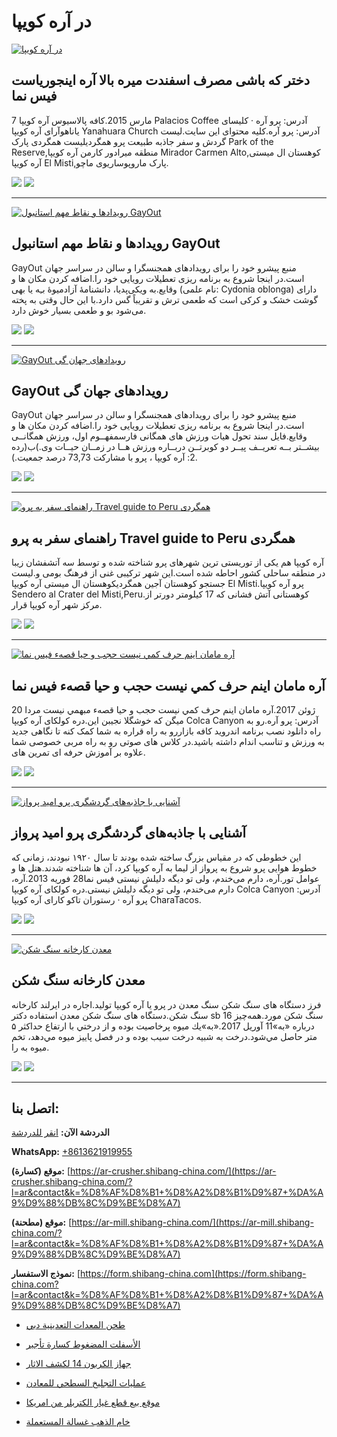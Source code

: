 # در آره کویپا

<a href="https://swt.shibang-china.com/?l=ar&img&k=%D8%AF%D8%B1+%D8%A2%D8%B1%D9%87+%DA%A9%D9%88%DB%8C%D9%BE%D8%A7" target="_blank">![در آره کویپا](http://static.shibang-china.com/all-800x300/851.jpg)</a>

## دختر که باشی مصرف اسفندت میره بالا آره اینجوریاست فیس نما
7 مارس 2015.کافه پالاسیوس آره کویپا Palacios Coffee آدرس: پرو آره &middot; کلیسای یاناهوآرای آره کویپا Yanahuara Church آدرس: پرو آره.کلیه محتوای این سایت.لیست گردش و سفر جاذبه طبیعت پرو همگردیلیست همگردی پارک Park of the Reserve,منطقه میرادور کارمن آره کویپا Mirador Carmen Alto,کوهستان ال میستی آره کویپا El Misti,پارک ماروپوساریوی ماچو.


<a href="https://whatsapp.shibangsoft.com/WhatsApp.php" target="_blank" title="WhatsApp">![](http://static.shibang-china.com/icon/whatsapp.png)</a> <a href="https://swt.shibang-china.com/?l=ar&icon&k=%D8%AF%D8%B1+%D8%A2%D8%B1%D9%87+%DA%A9%D9%88%DB%8C%D9%BE%D8%A7" target="_blank">![](http://static.shibang-china.com/icon/chat-ar.png)</a>

---

<a href="https://swt.shibang-china.com/?l=ar&img&k=%D8%AF%D8%B1+%D8%A2%D8%B1%D9%87+%DA%A9%D9%88%DB%8C%D9%BE%D8%A7" target="_blank">![رویدادها و نقاط مهم استانبول GayOut](http://static.shibang-china.com/all-800x300/844.jpg)</a>

## رویدادها و نقاط مهم استانبول GayOut
GayOut منبع پیشرو خود را برای رویدادهای همجنسگرا و سالن در سراسر جهان است.در اینجا شروع به برنامه ریزی تعطیلات رویایی خود را.اضافه کردن مکان ها و وقایع.به ویکی‌پدیا، دانشنامهٔ آزادمیوهٔ بـِه یا بهی (نام علمی: Cydonia oblonga) دارای گوشت خشک و کرکی است که طعمی ترش و تقریباً گس دارد.با این حال وقتی به پخته می‌شود بو و طعمی بسیار خوش دارد.


<a href="https://whatsapp.shibangsoft.com/WhatsApp.php" target="_blank" title="WhatsApp">![](http://static.shibang-china.com/icon/whatsapp.png)</a> <a href="https://swt.shibang-china.com/?l=ar&icon&k=%D8%AF%D8%B1+%D8%A2%D8%B1%D9%87+%DA%A9%D9%88%DB%8C%D9%BE%D8%A7" target="_blank">![](http://static.shibang-china.com/icon/chat-ar.png)</a>

---

<a href="https://swt.shibang-china.com/?l=ar&img&k=%D8%AF%D8%B1+%D8%A2%D8%B1%D9%87+%DA%A9%D9%88%DB%8C%D9%BE%D8%A7" target="_blank">![GayOut رویدادهای جهان گی](http://static.shibang-china.com/all-800x300/139.jpg)</a>

## GayOut رویدادهای جهان گی
GayOut منبع پیشرو خود را برای رویدادهای همجنسگرا و سالن در سراسر جهان است.در اینجا شروع به برنامه ریزی تعطیلات رویایی خود را.اضافه کردن مکان ها و وقایع.فایل سند تحول هیات ورزش های همگانی فارسمفهــوم اول، ورزش همگانــی بیشــتر بــه تعریــف پیــر دو کوبرتــن دربــاره ورزش هــا در زمــان حیــات وی.)ب(رده 2: آره کویپا ، پرو با مشارکت 73,73 درصد جمعیت.).


<a href="https://whatsapp.shibangsoft.com/WhatsApp.php" target="_blank" title="WhatsApp">![](http://static.shibang-china.com/icon/whatsapp.png)</a> <a href="https://swt.shibang-china.com/?l=ar&icon&k=%D8%AF%D8%B1+%D8%A2%D8%B1%D9%87+%DA%A9%D9%88%DB%8C%D9%BE%D8%A7" target="_blank">![](http://static.shibang-china.com/icon/chat-ar.png)</a>

---

<a href="https://swt.shibang-china.com/?l=ar&img&k=%D8%AF%D8%B1+%D8%A2%D8%B1%D9%87+%DA%A9%D9%88%DB%8C%D9%BE%D8%A7" target="_blank">![راهنمای سفر به پرو Travel guide to Peru همگردی](http://static.shibang-china.com/all-800x300/511.jpg)</a>

## راهنمای سفر به پرو Travel guide to Peru همگردی
آره کویپا هم یکی از توریستی ترین شهرهای پرو شناخته شده و توسط سه آتشفشان زیبا در منطقه ساحلی کشور احاطه شده است.این شهر ترکیبی غنی از فرهنگ بومی و.لیست جستجو کوهستان آجین همگردیکوهستان ال میستی آره کویپا El Misti.پرو آره کویپا Sendero al Crater del Misti,Peru.کوهستانی آتش فشانی که 17 کیلومتر دورتر از مرکز شهر آره کویپا قرار.


<a href="https://whatsapp.shibangsoft.com/WhatsApp.php" target="_blank" title="WhatsApp">![](http://static.shibang-china.com/icon/whatsapp.png)</a> <a href="https://swt.shibang-china.com/?l=ar&icon&k=%D8%AF%D8%B1+%D8%A2%D8%B1%D9%87+%DA%A9%D9%88%DB%8C%D9%BE%D8%A7" target="_blank">![](http://static.shibang-china.com/icon/chat-ar.png)</a>

---

<a href="https://swt.shibang-china.com/?l=ar&img&k=%D8%AF%D8%B1+%D8%A2%D8%B1%D9%87+%DA%A9%D9%88%DB%8C%D9%BE%D8%A7" target="_blank">![آره مامان اينم حرف كمي نيست حجب و حيا قصهء فیس نما](http://static.shibang-china.com/all-800x300/193.jpg)</a>

## آره مامان اينم حرف كمي نيست حجب و حيا قصهء فیس نما
20 ژوئن 2017.آره مامان اينم حرف كمي نيست حجب و حيا قصهء مبهمي نيست مردا ميگن كه خوشگلا نجيبن اين.دره کولکای آره کویپا Colca Canyon آدرس: پرو آره.رو به راه دانلود نصب برنامه اندروید کافه بازاررو به راه قراره به شما کمک کنه تا نگاهی جدید به ورزش و تناسب اندام داشته باشید.در کلاس های صوتی رو به راه مربی خصوصی شما علاوه بر آموزش حرفه ای تمرین های.


<a href="https://whatsapp.shibangsoft.com/WhatsApp.php" target="_blank" title="WhatsApp">![](http://static.shibang-china.com/icon/whatsapp.png)</a> <a href="https://swt.shibang-china.com/?l=ar&icon&k=%D8%AF%D8%B1+%D8%A2%D8%B1%D9%87+%DA%A9%D9%88%DB%8C%D9%BE%D8%A7" target="_blank">![](http://static.shibang-china.com/icon/chat-ar.png)</a>

---

<a href="https://swt.shibang-china.com/?l=ar&img&k=%D8%AF%D8%B1+%D8%A2%D8%B1%D9%87+%DA%A9%D9%88%DB%8C%D9%BE%D8%A7" target="_blank">![آشنایی با جاذبه‌های گردشگری پرو امید پرواز](http://static.shibang-china.com/all-800x300/1316.jpg)</a>

## آشنایی با جاذبه‌های گردشگری پرو امید پرواز
این خطوطی که در مقیاس بزرگ ساخته شده بودند تا سال ۱۹۲۰ نبودند، زمانی که خطوط هوایی پرو شروع به پرواز از لیما به آره کویپا کرد، آن ها شناخته شدند.هتل ها و عوامل تور.آره، دارم می‌خندم، ولی تو دیگه دلیلش نیستی فیس نما28 فوریه 2013.آره، دارم می‌خندم، ولی تو دیگه دلیلش نیستی.دره کولکای آره کویپا Colca Canyon آدرس: پرو آره &middot; رستوران تاکو کارای آره کویپا CharaTacos.


<a href="https://whatsapp.shibangsoft.com/WhatsApp.php" target="_blank" title="WhatsApp">![](http://static.shibang-china.com/icon/whatsapp.png)</a> <a href="https://swt.shibang-china.com/?l=ar&icon&k=%D8%AF%D8%B1+%D8%A2%D8%B1%D9%87+%DA%A9%D9%88%DB%8C%D9%BE%D8%A7" target="_blank">![](http://static.shibang-china.com/icon/chat-ar.png)</a>

---

<a href="https://swt.shibang-china.com/?l=ar&img&k=%D8%AF%D8%B1+%D8%A2%D8%B1%D9%87+%DA%A9%D9%88%DB%8C%D9%BE%D8%A7" target="_blank">![معدن کارخانه سنگ شکن](http://static.shibang-china.com/all-800x300/882.jpg)</a>

## معدن کارخانه سنگ شکن
فرز دستگاه های سنگ شکن سنگ معدن در پرو یا آره کویپا تولید.اجاره در ایرلند کارخانه سنگ شکن.دستگاه های سنگ شکن معدن استفاده دکتر sb 16 سنگ شکن مورد.همه‌چيز درباره «به»11 آوريل 2017.«به»يك ميوه پرخاصيت بوده و از درختي با ارتفاع حداكثر ۵ متر حاصل مي‌شود.درخت به شبيه درخت سيب بوده و در فصل پاييز ميوه مي‌دهد، تخم ميوه به را.


<a href="https://whatsapp.shibangsoft.com/WhatsApp.php" target="_blank" title="WhatsApp">![](http://static.shibang-china.com/icon/whatsapp.png)</a> <a href="https://swt.shibang-china.com/?l=ar&icon&k=%D8%AF%D8%B1+%D8%A2%D8%B1%D9%87+%DA%A9%D9%88%DB%8C%D9%BE%D8%A7" target="_blank">![](http://static.shibang-china.com/icon/chat-ar.png)</a>

---
## اتصل بنا:

**الدردشة الآن:** [انقر للدردشة](https://swt.shibang-china.com?l=ar&contact&k=%D8%AF%D8%B1+%D8%A2%D8%B1%D9%87+%DA%A9%D9%88%DB%8C%D9%BE%D8%A7)

**WhatsApp:**  [+8613621919955](https://whatsapp.shibangsoft.com/WhatsApp.php)

**موقع (كسارة):** [https://ar-crusher.shibang-china.com/](https://ar-crusher.shibang-china.com/?l=ar&contact&k=%D8%AF%D8%B1+%D8%A2%D8%B1%D9%87+%DA%A9%D9%88%DB%8C%D9%BE%D8%A7)

**موقع (مطحنة):** [https://ar-mill.shibang-china.com/](https://ar-mill.shibang-china.com/?l=ar&contact&k=%D8%AF%D8%B1+%D8%A2%D8%B1%D9%87+%DA%A9%D9%88%DB%8C%D9%BE%D8%A7)

**نموذج الاستفسار:** [https://form.shibang-china.com](https://form.shibang-china.com?l=ar&contact&k=%D8%AF%D8%B1+%D8%A2%D8%B1%D9%87+%DA%A9%D9%88%DB%8C%D9%BE%D8%A7)

* [طحن المعدات التعدينية دبي](../19/%D8%B7%D8%AD%D9%86%20%D8%A7%D9%84%D9%85%D8%B9%D8%AF%D8%A7%D8%AA%20%D8%A7%D9%84%D8%AA%D8%B9%D8%AF%D9%8A%D9%86%D9%8A%D8%A9%20%D8%AF%D8%A8%D9%8A.md)

* [الأسفلت المضغوط كسارة تأجير](../19/%D8%A7%D9%84%D8%A3%D8%B3%D9%81%D9%84%D8%AA%20%D8%A7%D9%84%D9%85%D8%B6%D8%BA%D9%88%D8%B7%20%D9%83%D8%B3%D8%A7%D8%B1%D8%A9%20%D8%AA%D8%A3%D8%AC%D9%8A%D8%B1.md)

* [جهاز الكربون 14 لكشف الاثار](../20/%D8%AC%D9%87%D8%A7%D8%B2%20%D8%A7%D9%84%D9%83%D8%B1%D8%A8%D9%88%D9%86%2014%20%D9%84%D9%83%D8%B4%D9%81%20%D8%A7%D9%84%D8%A7%D8%AB%D8%A7%D8%B1.md)

* [عمليات التجليخ السطحي للمعادن](../20/%D8%B9%D9%85%D9%84%D9%8A%D8%A7%D8%AA%20%D8%A7%D9%84%D8%AA%D8%AC%D9%84%D9%8A%D8%AE%20%D8%A7%D9%84%D8%B3%D8%B7%D8%AD%D9%8A%20%D9%84%D9%84%D9%85%D8%B9%D8%A7%D8%AF%D9%86.md)

* [موقع بيع قطع غيار الكتربلر من امريكا](../18/%D9%85%D9%88%D9%82%D8%B9%20%D8%A8%D9%8A%D8%B9%20%D9%82%D8%B7%D8%B9%20%D8%BA%D9%8A%D8%A7%D8%B1%20%D8%A7%D9%84%D9%83%D8%AA%D8%B1%D8%A8%D9%84%D8%B1%20%D9%85%D9%86%20%D8%A7%D9%85%D8%B1%D9%8A%D9%83%D8%A7.md)

* [خام الذهب غسالة المستعملة](../17/%D8%AE%D8%A7%D9%85%20%D8%A7%D9%84%D8%B0%D9%87%D8%A8%20%D8%BA%D8%B3%D8%A7%D9%84%D8%A9%20%D8%A7%D9%84%D9%85%D8%B3%D8%AA%D8%B9%D9%85%D9%84%D8%A9.md)